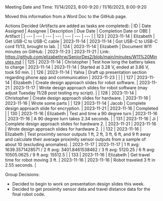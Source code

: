 Meeting Date and Time: 11/14/2023, 8:00-9:20 / 11/16/2023, 8:00-9:20

Moved this information from a Word Doc to the GitHub page.

Actions Decided (Artifacts are added as tasks are completed):
| ID | Date Assigned | Assignee | Description | Due Date | Completion Date or OBE | Artifact |
| --- | --- | --- | --- | --- | --- | --- |
| 123 | 2023-11-14 | Elizabeth | Get USB-C to USB-C cable | 2023-11-14 | 2023-11-14 | Got USB-C to USB-C cord 11/13, brought to lab. |
| 124 | 2023-11-14 | Elizabeth | Document W11 minutes on GitHub. | 2023-11-23 | 2023-11-21 | Link: https://github.com/elizabethrw/SeniorDes2/blob/main/minutes/W11%20Minutes.md |
| 125 | 2023-11-14 | Christopher | Test how long the battery takes to charge | 2023-11-14 | 2023-11-14 | Started at 3.28 V, ended at 3.86 V, took 50 min. |
| 126 | 2023-11-14 | Yahia | Draft up presentation section regarding phone app and communication | 2023-11-23 |  |  |
| 127 | 2023-11-14 | Elizabeth | Create design approach slides for robot software. | 2023-11-21 | 2023-11-17 | Wrote design approach slides for robot software (may adjust Tuesday 11/28 post testing my script). |
| 128 | 2023-11-14 | Christopher | Create design approach slides for hardware. | 2023-11-16 | 2023-11-16 | Wrote some parts |
| 129 | 2023-11-14 | Jacob | Complete design approach slide for encryption. | 2023-11-21 | 2023-11-16 | Completed |
| 130 | 2023-11-16 | Elizabeth | Test and time a 90 degree turn | 2023-11-16 | 2023-11-16 | A 90 degree turn takes 2.34 seconds. |
| 131 | 2023-11-16 | Ji | Complete design approach slides for hardware 2. | 2023-11-21 | 2023-11-16 | Wrote design approach slides for hardware 2. |
| 132 | 2023-11-16 | Elizabeth | Test proximity sensor outputs 1 ft, 2 ft, 3 ft, 6 ft, and 9 ft away and calculate their average proximity sensor outputs from a sample of about 10 (excluding anomalies). | 2023-11-17 | 2023-11-17 | 1 ft avg: 1639.3571428571 / 2 ft avg: 3401.8461538462 / 3 ft avg: 5120.25 / 6 ft avg: 10505.0625 / 9 ft avg: 15512.5 |
| 133 | 2023-11-16 | Elizabeth | Get travel time for robot moving 3 ft. | 2023-11-16 | 2023-11-16 | Robot traveled 3 ft in 2.55 seconds. |

Group Decisions:
 - Decided to begin to work on presentation design slides this week.
 - Decided to get proximity sensor data and travel distance data for the final robot code.
